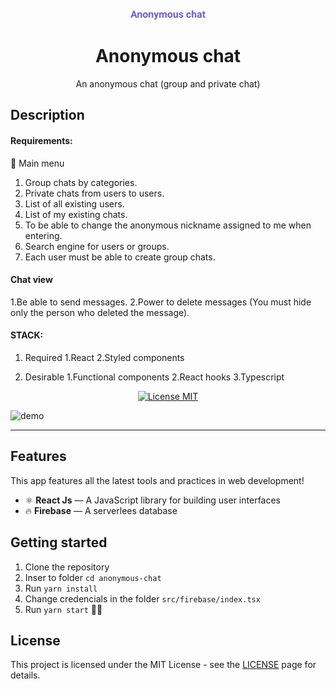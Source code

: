<h1 align="center">
<br>
  <img src=".github/logo.svg" alt="AnonymousChat" width="120">
<br>
<br>
Anonymous chat
</h1>

<p align="center">An anonymous chat (group and private chat)</p>

## Description

#### Requirements:

🙌 Main menu

1. Group chats by categories.
2. Private chats from users to users.
3. List of all existing users.
4. List of my existing chats.
5. To be able to change the anonymous nickname assigned to me when entering.
6. Search engine for users or groups.
7. Each user must be able to create group chats.

#### Chat view

1.Be able to send messages.
2.Power to delete messages (You must hide only the person who deleted the message).

#### STACK:

1. Required
  1.React
  2.Styled components

2. Desirable
  1.Functional components
  2.React hooks
  3.Typescript

<p align="center">
  <a href="https://opensource.org/licenses/MIT">
    <img src="https://img.shields.io/badge/License-MIT-blue.svg" alt="License MIT">
  </a>
</p>

[//]: # (Add your gifs/images here:)
<div>
  <img src=".github/AnonymousChat.gif" alt="demo" height="425">
</div>

<hr />

## Features
[//]: # (Add the features of your project here:)
This app features all the latest tools and practices in web development!

- ⚛️ **React Js** — A JavaScript library for building user interfaces
- 🔥 **Firebase** — A serverlees database

## Getting started

1. Clone the repository
2. Inser to folder `cd anonymous-chat`
3. Run `yarn install`
4. Change credencials in the folder `src/firebase/index.tsx`
5. Run `yarn start` 🚀🔥


## License

This project is licensed under the MIT License - see the [LICENSE](https://opensource.org/licenses/MIT) page for details.
